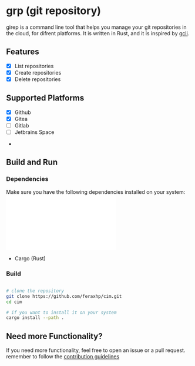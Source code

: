 # grp (git repository)

girep is a command line tool that helps you manage your git repositories in the cloud, for difrent platforms. 
It is written in Rust, and it is inspired by [gcli](https://github.com/herrhotzenplotz/gcli).

## Features
- [x] List repositories
- [x] Create repositories
- [x] Delete repositories

## Supported Platforms

- [x] Github
- [x] Gitea
- [ ] Gitlab
- [ ] Jetbrains Space
- 

## Build and Run

### Dependencies

Make sure you have the following dependencies installed on your system:
![dependencies](dependencies.md)

- Cargo (Rust)

### Build
```bash

# clone the repository
git clone https://github.com/feraxhp/cim.git
cd cim

# if you want to install it on your system
cargo install --path .
```

## Need more Functionality?

If you need more functionality, feel free to open an issue or a pull request.
remember to follow the [contribution guidelines](CONTRIBUTING.md)